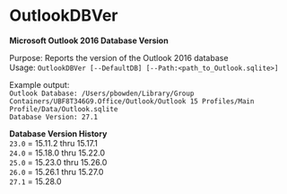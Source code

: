 # OutlookDBVer
<b>Microsoft Outlook 2016 Database Version</b>

Purpose: Reports the version of the Outlook 2016 database</br>
Usage: `OutlookDBVer [--DefaultDB] [--Path:<path_to_Outlook.sqlite>]`</br>

Example output:</br>
`Outlook Database: /Users/pbowden/Library/Group Containers/UBF8T346G9.Office/Outlook/Outlook 15 Profiles/Main Profile/Data/Outlook.sqlite`</br>
`Database Version: 27.1`</br>

<b>Database Version History</b></br>
`23.0` = 15.11.2 thru 15.17.1</br>
`24.0` = 15.18.0 thru 15.22.0</br>
`25.0` = 15.23.0 thru 15.26.0</br>
`26.0` = 15.26.1 thru 15.27.0</br>
`27.1` = 15.28.0</br>
